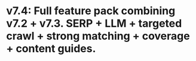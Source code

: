 # v7.4: Full feature pack combining v7.2 + v7.3. SERP + LLM + targeted crawl + strong matching + coverage + content guides.
